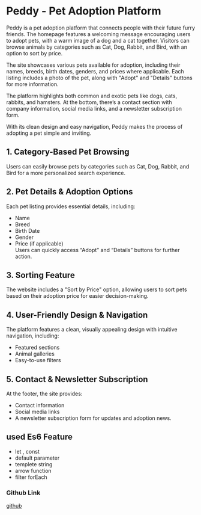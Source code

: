 # Peddy - Pet Adoption Platform


Peddy is a pet adoption platform that connects people with their future furry friends. The homepage features a welcoming message encouraging users to adopt pets, with a warm image of a dog and a cat together. Visitors can browse animals by categories such as Cat, Dog, Rabbit, and Bird, with an option to sort by price.

The site showcases various pets available for adoption, including their names, breeds, birth dates, genders, and prices where applicable. Each listing includes a photo of the pet, along with "Adopt" and "Details" buttons for more information.

The platform highlights both common and exotic pets like dogs, cats, rabbits, and hamsters. At the bottom, there’s a contact section with company information, social media links, and a newsletter subscription form.

With its clean design and easy navigation, Peddy makes the process of adopting a pet simple and inviting.

## 1. Category-Based Pet Browsing
Users can easily browse pets by categories such as Cat, Dog, Rabbit, and Bird for a more personalized search experience.

## 2. Pet Details & Adoption Options  
Each pet listing provides essential details, including:

- Name  
- Breed
- Birth Date
- Gender
- Price (if applicable)<br>Users can quickly access “Adopt” and “Details” buttons for further action.

## 3. Sorting Feature

The website includes a "Sort by Price" option, allowing users to sort pets based on their adoption price for easier decision-making.

## 4. User-Friendly Design & Navigation

The platform features a clean, visually appealing design with intuitive navigation, including:

- Featured sections
- Animal galleries
- Easy-to-use filters

## 5. Contact & Newsletter Subscription
At the footer, the site provides:
- Contact information
- Social media links
- A newsletter subscription form for updates and adoption news.

## used Es6 Feature

- let , const
- default parameter
- templete string
- arrow function
- filter forEach

### Github Link  

[github](https://github.com/ProgrammingHero1/B10A6-Assess-Your-Asynchronous-JS-and-ES6-skills?tab=readme-ov-file)
